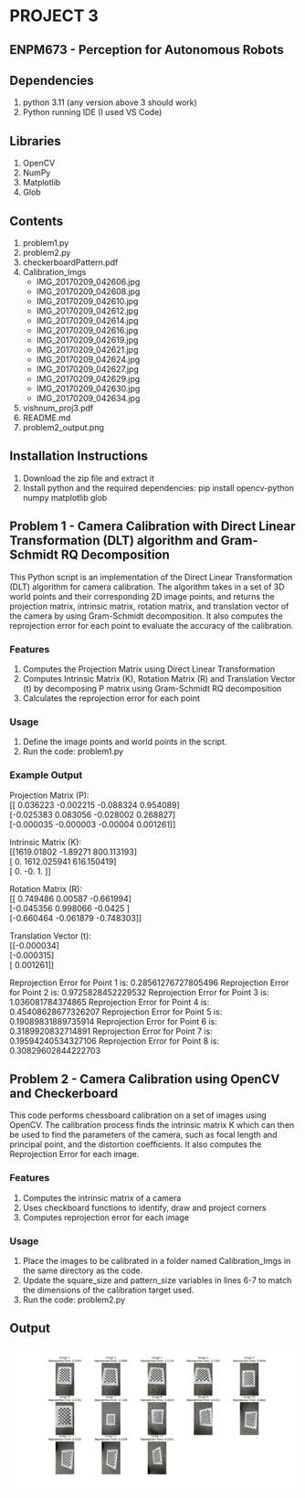 # PROJECT 3
## ENPM673 - Perception for Autonomous Robots

## Dependencies
1. python 3.11 (any version above 3 should work)
2. Python running IDE (I used VS Code)

## Libraries
1. OpenCV
2. NumPy
3. Matplotlib
4. Glob

## Contents
1. problem1.py
2. problem2.py
3. checkerboardPattern.pdf
4. Calibration_Imgs
    - IMG_20170209_042606.jpg
    - IMG_20170209_042608.jpg
    - IMG_20170209_042610.jpg
    - IMG_20170209_042612.jpg
    - IMG_20170209_042614.jpg
    - IMG_20170209_042616.jpg
    - IMG_20170209_042619.jpg
    - IMG_20170209_042621.jpg
    - IMG_20170209_042624.jpg
    - IMG_20170209_042627.jpg
    - IMG_20170209_042629.jpg
    - IMG_20170209_042630.jpg
    - IMG_20170209_042634.jpg
5. vishnum_proj3.pdf
6. README.md
7. problem2_output.png

## Installation Instructions
1. Download the zip file and extract it
2. Install python and the required dependencies: pip install opencv-python numpy matplotlib glob

## Problem 1 - Camera Calibration with Direct Linear Transformation (DLT) algorithm and Gram-Schmidt RQ Decomposition
This Python script is an implementation of the Direct Linear Transformation (DLT) algorithm for camera calibration. The algorithm takes in a set of 3D world points and their corresponding 2D image points, and returns the projection matrix, intrinsic matrix, rotation matrix, and translation vector of the camera by using Gram-Schmidt decomposition. It also computes the reprojection error for each point to evaluate the accuracy of the calibration.

### Features
1. Computes the Projection Matrix using Direct Linear Transformation
2. Computes Intrinsic Matrix (K), Rotation Matrix (R) and Translation Vector (t) by decomposing P matrix using Gram-Schmidt RQ decomposition
3. Calculates the reprojection error for each point

### Usage
1. Define the image points and world points in the script.
2. Run the code: problem1.py

### Example Output

Projection Matrix (P):  
[[ 0.036223 -0.002215 -0.088324  0.954089]  
[-0.025383  0.083056 -0.028002  0.268827]  
[-0.000035 -0.000003 -0.00004   0.001261]]   

Intrinsic Matrix (K):  
[[1619.01802    -1.89271   800.113193]  
[   0.       1612.025941  616.150419]  
[   0.         -0.          1.      ]]   

Rotation Matrix (R):  
[[ 0.749486  0.00587  -0.661994]  
[-0.045356  0.998066 -0.0425  ]  
[-0.660464 -0.061879 -0.748303]]   

Translation Vector (t):  
[[-0.000034]  
[-0.000315]  
[ 0.001261]] 

Reprojection Error for Point 1 is: 0.28561276727805496
Reprojection Error for Point 2 is: 0.9725828452229532
Reprojection Error for Point 3 is: 1.036081784374865
Reprojection Error for Point 4 is: 0.45408628677326207
Reprojection Error for Point 5 is: 0.19089831889735914
Reprojection Error for Point 6 is: 0.3189920832714891
Reprojection Error for Point 7 is: 0.19594240534327106
Reprojection Error for Point 8 is: 0.30829602844222703

## Problem 2 - Camera Calibration using OpenCV and Checkerboard
This code performs chessboard calibration on a set of images using OpenCV. The calibration process finds the intrinsic matrix K which can then be used to find the parameters of the camera, such as focal length and principal point, and the distortion coefficients. It also computes the Reprojection Error for each image.

### Features
1. Computes the intrinsic matrix of a camera
2. Uses checkboard functions to identify, draw and project corners
3. Computes reprojection error for each image

### Usage
1. Place the images to be calibrated in a folder named Calibration_Imgs in the same directory as the code.
2. Update the square_size and pattern_size variables in lines 6-7 to match the dimensions of the calibration target used.
3. Run the code: problem2.py

## Output
![Images with corners drawn and reprojection errors](https://github.com/vishnumandala/Camera-Calibration-using-DLT-and-Checkerboard/blob/main/problem2_output.png)
